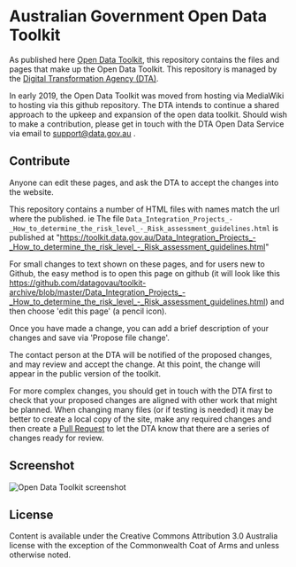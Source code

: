# Australian Government Open Data Toolkit 
As published here [Open Data Toolkit](https://toolkit.data.gov.au/), this repository contains the files and pages that make up the Open Data Toolkit. 
This repository is managed by the [Digital Transformation Agency (DTA)](https://www.dta.gov.au).

In early 2019, the Open Data Toolkit was moved from hosting via MediaWiki to hosting via this github repository. The DTA intends to continue a shared approach to the upkeep and expansion of the open data toolkit. Should wish to make a contribution, please get in touch with the DTA Open Data Service via email to support@data.gov.au .


## Contribute
Anyone can edit these pages, and ask the DTA to accept the changes into the website. 

This repository contains a number of HTML files with names match the url where the published. ie 
The file `Data_Integration_Projects_-_How_to_determine_the_risk_level_-_Risk_assessment_guidelines.html`
is published at "https://toolkit.data.gov.au/Data_Integration_Projects_-_How_to_determine_the_risk_level_-_Risk_assessment_guidelines.html" 

For small changes to text shown on these pages, and for users new to Github, the easy method is to open this page on github (it will look like this https://github.com/datagovau/toolkit-archive/blob/master/Data_Integration_Projects_-_How_to_determine_the_risk_level_-_Risk_assessment_guidelines.html) and then choose 'edit this page' (a pencil icon). 

Once you have made a change, you can add a brief description of your changes and save via 'Propose file change'. 

The contact person at the DTA will be notified of the proposed changes, and may review and accept the change. At this point, the change will appear in the public version of the toolkit. 

For more complex changes, you should get in touch with the DTA first to check that your proposed changes are aligned with other work that might be planned. When changing many files (or if testing is needed) it may be better to create a local copy of the site, make any required changes and then create a [Pull Request](https://help.github.com/en/articles/about-pull-requests) to let the DTA know that there are a series of changes ready for review. 


 
## Screenshot
![Open Data Toolkit screenshot](https://github.com/datagovau/toolkit-archive/blob/master/images/open%20data%20toolkit.png)



## License
Content is available under the Creative Commons Attribution 3.0 Australia license with the exception of the Commonwealth Coat of Arms and unless otherwise noted.


